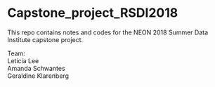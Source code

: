 # Capstone_project_RSDI2018

This repo contains notes and codes for the NEON 2018 Summer Data Institute capstone project.

Team:    
Leticia Lee    
Amanda Schwantes       
Geraldine Klarenberg      

